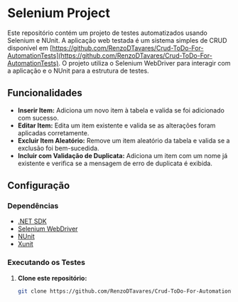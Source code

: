 # Selenium Project

Este repositório contém um projeto de testes automatizados usando Selenium e NUnit. A aplicação web testada é um sistema simples de CRUD disponível em [https://github.com/RenzoDTavares/Crud-ToDo-For-AutomationTests](https://github.com/RenzoDTavares/Crud-ToDo-For-AutomationTests). O projeto utiliza o Selenium WebDriver para interagir com a aplicação e o NUnit para a estrutura de testes.

## Funcionalidades

- **Inserir Item:** Adiciona um novo item à tabela e valida se foi adicionado com sucesso.
- **Editar Item:** Edita um item existente e valida se as alterações foram aplicadas corretamente.
- **Excluir Item Aleatório:** Remove um item aleatório da tabela e valida se a exclusão foi bem-sucedida.
- **Incluir com Validação de Duplicata:** Adiciona um item com um nome já existente e verifica se a mensagem de erro de duplicata é exibida.

## Configuração

### Dependências

- [.NET SDK](https://dotnet.microsoft.com/download)
- [Selenium WebDriver](https://www.selenium.dev/)
- [NUnit](https://nunit.org/)
- [Xunit](https://xunit.net/)

### Executando os Testes

1. **Clone este repositório:**

   ```bash
   git clone https://github.com/RenzoDTavares/Crud-ToDo-For-AutomationTests.git

